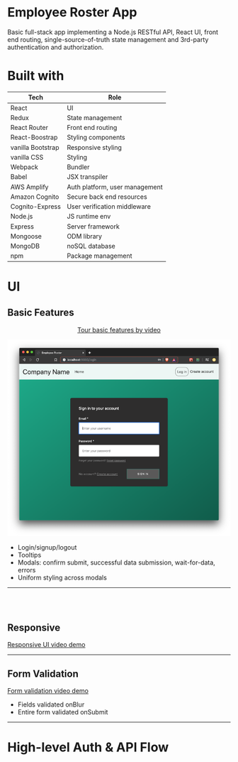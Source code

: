 # Employee Roster App
Basic full-stack app implementing a Node.js RESTful API, React UI, front end routing, single-source-of-truth state management and 3rd-party authentication and authorization.


# Built with
| Tech              | Role                           |
|-------------------|--------------------------------|
| React             | UI                             |
| Redux             | State management               |
| React Router      | Front end routing              |
| React-Boostrap    | Styling components             |
| vanilla Bootstrap | Responsive styling             |
| vanilla CSS       | Styling                        |
| Webpack           | Bundler                        |
| Babel             | JSX transpiler                 |
| AWS Amplify       | Auth platform, user management |
| Amazon Cognito    | Secure back end resources      |
| Cognito-Express   | User verification middleware   |
| Node.js           | JS runtime env                 |
| Express           | Server framework               |
| Mongoose          | ODM library                    |
| MongoDB           | noSQL database                 |
| npm               | Package management             |


# UI

## Basic Features

<a href='https://youtu.be/amgjbuwtIhE' target="_blank">
  <p align="center">
    Tour basic features by video
  </p>
  <p align="center">
    <img src="readme-files/login.png" width="600">
  </p>
</a>


- Login/signup/logout
- Tooltips
- Modals: confirm submit, successful data submission, wait-for-data, errors
- Uniform styling across modals


__________________________

<br><br>
## Responsive
[Responsive UI video demo](https://youtu.be/eGvXd54dMis)

__________________________

## Form Validation
[Form validation video demo](https://youtu.be/dSxuA-_tvjo)
- Fields validated onBlur
- Entire form validated onSubmit

__________________________

# High-level Auth & API Flow



